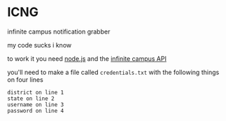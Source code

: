 # ICNG
infinite campus notification grabber

my code sucks i know

to work it you need [node.js](https://nodejs.org) and the [infinite campus API](https://github.com/qwazwsx/infinite-campus)

you'll need to make a file called `credentials.txt` with the following things on four lines
```
district on line 1
state on line 2
username on line 3
password on line 4
```